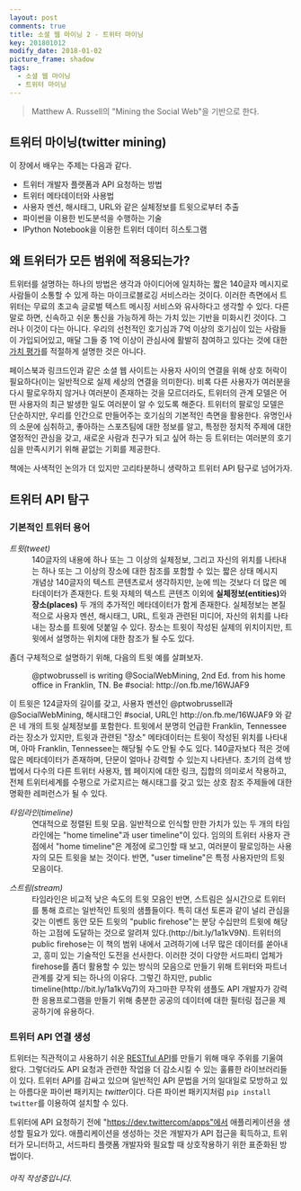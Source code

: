 ```yaml
---
layout: post
comments: true
title: 소셜 웹 마이닝 2 - 트위터 마이닝
key: 201801012
modify_date: 2018-01-02
picture_frame: shadow
tags:
  - 소셜 웹 마이닝
  - 트위터 마이닝
---
```


> Matthew A. Russell의 "Mining the Social Web"을 기반으로 한다.

## 트위터 마이닝(twitter mining)

이 장에서 배우는 주제는 다음과 같다.
* 트위터 개발자 플랫폼과 API 요청하는 방법
* 트위터 메타데이터와 사용법
* 사용자 멘션, 해시태그, URL와 같은 실체정보를 트윗으로부터 추출
* 파이썬을 이용한 빈도분석을 수행하는 기술
* IPython Notebook을 이용한 트위터 데이터 히스토그램
<!--more-->

## 왜 트위터가 모든 범위에 적용되는가?

트위터를 설명하는 하나의 방법은 생각과 아이디어에 일치하는 짧은 140글자 메시지로 사람들이 소통할 수 있게 하는 마이크로블로깅 서비스라는 것이다.
이러한 측면에서 트위터는 무료의 초고속 글로벌 텍스트 메시징 서비스와 유사하다고 생각할 수 있다. 다른 말로 하면, 신속하고 쉬운 통신을 가능하게 하는 가치 있는 기반을 미화시킨 것이다.
그러나 이것이 다는 아니다. 우리의 선천적인 호기심과 7억 이상의 호기심이 있는 사람들이 가입되어있고,
매달 그들 중 1억 이상이 관심사에 활발히 참여하고 있다는 것에 대한 [가치 평가](http://bit.ly/1a1kNXR)를 적절하게 설명한 것은 아니다.

페이스북과 링크드인과 같은 소셜 웹 사이트는 사용자 사이의 연결을 위해 상호 허락이 필요하다(이는 일반적으로 실제 세상의 연결을 의미한다).
비록 다른 사용자가 여러분을 다시 팔로우하지 않거나 여러분이 존재하는 것을 모르더라도, 트위터의 관계 모델은 어떤 사용자의 최근 발생한 일도 여러분이 알 수 있도록 해준다.
트위터의 팔로잉 모델은 단순하지만, 우리를 인간으로 만들어주는 호기심의 기본적인 측면을 활용한다. 유명인사의 소문에 심취하고, 좋아하는 스포츠팀에 대한 정보를 알고, 특정한 정치적 주제에 대한 열정적인 관심을 갖고, 새로운 사람과 친구가 되고 싶어 하는 등 트위터는 여러분의 호기심을 만족시키기 위해 끝없는 기회를 제공한다.

책에는 사색적인 논의가 더 있지만 고리타분하니 생략하고 트위터 API 탐구로 넘어가자.

## 트위터 API 탐구

### 기본적인 트위터 용어
<dl>
  <dt><em>트윗(tweet)</em></dt>
  <dd>140글자의 내용에 하나 또는 그 이상의 실체정보, 그리고 자신의 위치를 나타내는 하나 또는 그 이상의 장소에 대한 참조를 포함할 수 있는 짧은 상태 메시지
  <br>개념상 140글자의 텍스트 콘텐츠로서 생각하지만, 눈에 띄는 것보다 더 많은 메타데이터가 존재한다. 트윗 자체의 텍스트 콘텐츠 이외에 <b>실체정보(entities)</b>와 <b>장소(places)</b> 두 개의 추가적인 메타데이터가 함게 존재한다.
  실체정보는 본질적으로 사용자 멘션, 해시태그, URL, 트윗과 관련된 미디어, 자신의 위치를 나타내는 장소를 트윗에 덧붙일 수 있다. 장소는 트윗이 작성된 실제의 위치이지만, 트윗에서 설명하는 위치에 대한 참조가 될 수도 있다.
  </dd>
</dl>

좀더 구체적으로 설명하기 위해, 다음의 트윗 예를 살펴보자.
<dl>
    <dd>@ptwobrussell is writing @SocialWebMining, 2nd Ed. from his home office in Franklin, TN. Be #social: http://on.fb.me/16WJAF9
    </dd>
</dl>
이 트윗은 124글자의 길이를 갖고, 사용자 멘션인 @ptwobrussell과 @SocialWebMining, 해시태그인 #social, URL인 http://on.fb.me/16WJAF9 와 같은 네 개의 트윗 실체정보를 포함한다.
트윗에서 분명히 언급한 Franklin, Tennessee라는 장소가 있지만, 트윗과 관련된 "장소" 메타데이터는 트윗이 작성된 위치를 나타내며, 아마 Franklin, Tennessee는 해당될 수도 안될 수도 있다.
140글자보다 적은 것에 많은 메타데이터가 존재하며, 단문이 얼마나 강력할 수 있는지 나타낸다. 초기의 검색 방법에서 다수의 다른 트위터 사용자, 웹 페이지에 대한 링크, 집합의 의미로서 작용하고, 전체 트위터세계를 수평으로 가로지르는 해시태그를 갖고 있는 상호 참조 주제들에 대한 명확한 레퍼런스가 될 수 있다.

<dl>
    <dt><em>타임라인(timeline)</em></dt>
    <dd>
    연대적으로 정렬된 트윗 모음. 일반적으로 인식할 만한 가치가 있는 두 개의 타임라인에는 "home timeline"과 user timeline"이 있다.
    임의의 트위터 사용자 관점에서 "home timeline"은 계정에 로그인할 때 보고, 여러분이 팔로잉하는 사용자의 모든 트윗을 보는 것이다. 반면, "user timeline"은 특정 사용자만의 트윗 모음이다.
    </dd>
</dl>

<dl>
<dt><em>스트림(stream)</em></dt>
<dd>타임라인은 비교적 낮은 속도의 트윗 모음인 반면, 스트림은 실시간으로 트위터를 통해 흐르는 일반적인 트윗의 샘플들이다.
특히 대선 토론과 같이 널리 관심을 갖는 이벤트 동안 모든 트윗의 "public firehose"는 분당 수십만의 트윗에 해당하는 고점에 도달하는 것으로 알려져 있다.(http://bit.ly/1a1kV9N).
트위터의 public firehose는 이 책의 범위 내에서 고려하기에 너무 많은 데이터를 쏟아내고, 흥미 있는 기술적인 도전을 선사한다.
이러한 것이 다양한 서드파티 업체가 firehose를 좀더 활용할 수 있는 방식의 모음으로 만들기 위해 트위터와 파트너 관계를 갖게 되는 하나의 이유다.
그렇긴 하지만, public timeline(http://bit.ly/1a1kVq7)의 자그마한 무작위 샘플도 API 개발자가 강력한 응용프로그램을 만들기 위해 충분한 공공의 데이터에 대한 필터링 접근을 제공하기에 유용하다.
</dd>
</dl>

### 트위터 API 연결 생성

트위터는 직관적이고 사용하기 쉬운 [RESTful API](http://bit.ly/1a1kVX5)를 만들기 위해 매우 주위를 기울여 왔다.
그렇더라도 API 요청과 관련한 작업을 더 감소시킬 수 있는 훌륭한 라이브러리들이 있다. 트위터 API를 감싸고 있으며 일반적인 API 문법을 거의 일대일로 모방하고 있는 아름다운 파이썬 패키지는 <em>twitter</em>이다.
다른 파이썬 패키지처럼 `pip install twitter`를 이용하여 설치할 수 있다.

트위터에 API 요청하기 전에 "https://dev.twittercom/apps"에서 애플리케이션을 생성할 필요가 있다.
애플리케이션을 생성하는 것은 개발자가 API 접근을 획득하고, 트위터가 모니터하고, 서드파티 플랫폼 개발자와 필요할 때 상호작용하기 위한 표준화된 방법이다.





###### 아직 작성중입니다.